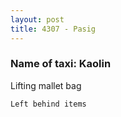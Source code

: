 ```yaml
---
layout: post
title: 4307 - Pasig
---
```


### Name of taxi: Kaolin 

Lifting mallet bag

```Left behind items```
